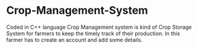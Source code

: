 # Crop-Management-System
Coded in C++ language
Crop Management system is kind of Crop Storage System for farmers to keep the timely track of their production. In this farmer has to create an account and add some details.
